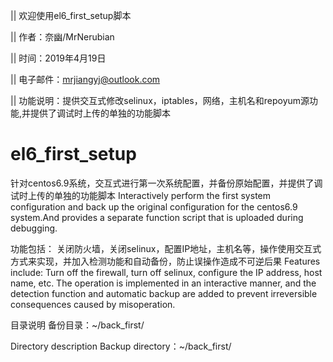 || 欢迎使用el6_first_setup脚本

|| 作者：奈幽/MrNerubian

|| 时间：2019年4月19日

|| 电子邮件：mrjiangyj@outlook.com

|| 功能说明：提供交互式修改selinux，iptables，网络，主机名和repoyum源功能,并提供了调试时上传的单独的功能脚本

# el6_first_setup
针对centos6.9系统，交互式进行第一次系统配置，并备份原始配置，并提供了调试时上传的单独的功能脚本
Interactively perform the first system configuration and back up the original configuration for the centos6.9 system.And provides a separate function script that is uploaded during debugging.

功能包括：
关闭防火墙，关闭selinux，配置IP地址，主机名等，操作使用交互式方式来实现，并加入检测功能和自动备份，防止误操作造成不可逆后果
Features include:
Turn off the firewall, turn off selinux, configure the IP address, host name, etc. The operation is implemented in an interactive manner, and the detection function and automatic backup are added to prevent irreversible consequences caused by misoperation.

目录说明
备份目录：~/back_first/

Directory description
Backup directory：~/back_first/
